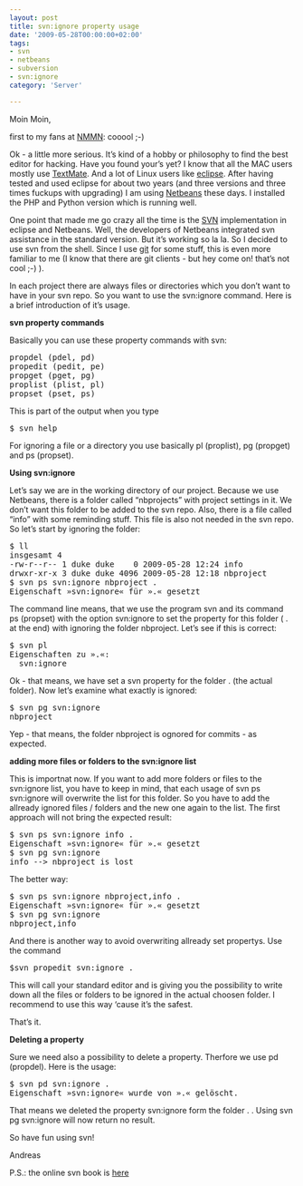 ```yaml
---
layout: post
title: svn:ignore property usage
date: '2009-05-28T00:00:00+02:00'
tags:
- svn
- netbeans
- subversion
- svn:ignore
category: 'Server'

---
```

Moin Moin,

first to my fans at <a href="http://www.nmmn.com" target="_blank">NMMN</a>: cooool ;-)

Ok - a little more serious. It&#8217;s kind of a hobby or philosophy to find the best editor for hacking. Have you found your&#8217;s yet? I know that all the MAC users mostly use <a href="http://macromates.com/" target="_blank">TextMate</a>. And a lot of Linux users like <a href="http://www.eclipse.org/" target="_blank">eclipse</a>. After having tested and used eclipse for about two years (and three versions and three times fuckups with upgrading) I am using <a href="http://www.netbeans.org/downloads/index.html" target="_blank">Netbeans</a> these days. I installed the PHP and Python version which is running well.

One point that made me go crazy all the time is the <a href="http://subversion.tigris.org/" target="_blank">SVN</a> implementation in eclipse and Netbeans. Well, the developers of Netbeans integrated svn assistance in the standard version. But it&#8217;s working so la la. So I decided to use svn from the shell. Since I use <a href="http://github.com/andywenk" target="_blank">git</a> for some stuff, this is even more familiar to me (I know that there are git clients - but hey come on! that&#8217;s not cool ;-) ).

In each project there are always files or directories which you don&#8217;t want to have in your svn repo. So you want to use the svn:ignore command. Here is a brief introduction of it&#8217;s usage.

<strong>svn property commands</strong>

Basically you can use these property commands with svn:

<pre>propdel (pdel, pd)
propedit (pedit, pe)
propget (pget, pg)
proplist (plist, pl)
propset (pset, ps)</pre>

This is part of the output when you type

<pre>$ svn help</pre>

For ignoring a file or a directory you use basically pl (proplist), pg (propget) and ps (propset).

<strong>Using svn:ignore</strong>

Let&#8217;s say we are in the working directory of our project. Because we use Netbeans, there is a folder called &#8220;nbprojects&#8221; with project settings in it. We don&#8217;t want this folder to be added to the svn repo. Also, there is a file called &#8220;info&#8221; with some reminding stuff. This file is also not needed in the svn repo. So let&#8217;s start by ignoring the folder:

<pre>$ ll
insgesamt 4
-rw-r--r-- 1 duke duke    0 2009-05-28 12:24 info
drwxr-xr-x 3 duke duke 4096 2009-05-28 12:18 nbproject
$ svn ps svn:ignore nbproject .
Eigenschaft »svn:ignore« für ».« gesetzt</pre>

The command line means, that we use the program svn and its command ps (propset) with the option svn:ignore to set the property for this folder ( . at the end) with ignoring the folder nbproject. Let&#8217;s see if this is correct:

<pre>$ svn pl
Eigenschaften zu ».«:
  svn:ignore</pre>

Ok - that means, we have set a svn property for the folder . (the actual folder). Now let&#8217;s examine what exactly is ignored:

<pre>$ svn pg svn:ignore
nbproject</pre>

Yep - that means, the folder nbproject is ognored for commits - as expected.

<strong>adding more files or folders to the svn:ignore list</strong>

This is importnat now. If you want to add more folders or files to the svn:ignore list, you have to keep in mind, that each usage of svn ps svn:ignore will overwrite the list for this folder. So you have to add the allready ignored files / folders and the new one again to the list. The first approach will not bring the expected result:

<pre>$ svn ps svn:ignore info .
Eigenschaft »svn:ignore« für ».« gesetzt
$ svn pg svn:ignore
info --&gt; nbproject is lost</pre>

The better way:

<pre>$ svn ps svn:ignore nbproject,info .
Eigenschaft »svn:ignore« für ».« gesetzt
$ svn pg svn:ignore
nbproject,info</pre>

And there is another way to avoid overwriting allready set propertys. Use the command

<pre>$svn propedit svn:ignore .</pre>

This will call your standard editor and is giving you the possibility to write down all the files or folders to be ignored in the actual choosen folder. I recommend to use this way &#8216;cause it&#8217;s the safest.

That&#8217;s it.

<strong>Deleting a property</strong>

Sure we need also a possibility to delete a property. Therfore we use pd (propdel). Here is the usage:
<pre>
$ svn pd svn:ignore .
Eigenschaft »svn:ignore« wurde von ».« gelöscht.</pre>

That means we deleted the property svn:ignore form the folder . . Using svn pg svn:ignore will now return no result.

So have fun using svn!

Andreas

P.S.: the online svn book is <a href="http://svnbook.red-bean.com/" target="_blank">here</a>

